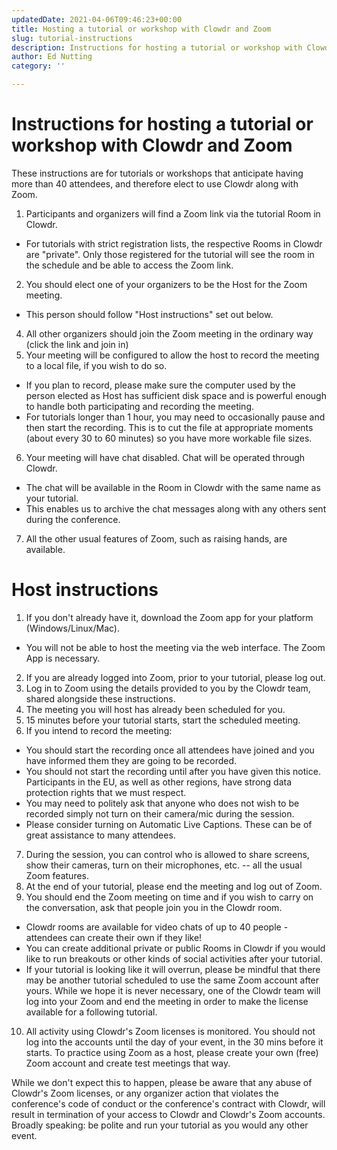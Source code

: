 ```yaml
---
updatedDate: 2021-04-06T09:46:23+00:00
title: Hosting a tutorial or workshop with Clowdr and Zoom
slug: tutorial-instructions
description: Instructions for hosting a tutorial or workshop with Clowdr and Zoom
author: Ed Nutting
category: ''

---
```

# **Instructions for hosting a tutorial or workshop with Clowdr and Zoom**

These instructions are for tutorials or workshops that anticipate having more than 40 attendees, and therefore elect to use Clowdr along with Zoom. 

1. Participants and organizers will find a Zoom link via the tutorial Room in Clowdr.

* For tutorials with strict registration lists, the respective Rooms in Clowdr are "private". Only those registered for the tutorial will see the room in the schedule and be able to access the Zoom link.

2. You should elect one of your organizers to be the Host for the Zoom meeting.

* This person should follow "Host instructions" set out below.

4. All other organizers should join the Zoom meeting in the ordinary way (click the link and join in)
5. Your meeting will be configured to allow the host to record the meeting to a local file, if you wish to do so.

* If you plan to record, please make sure the computer used by the person elected as Host has sufficient disk space and is powerful enough to handle both participating and recording the meeting.
* For tutorials longer than 1 hour, you may need to occasionally pause and then start the recording. This is to cut the file at appropriate moments (about every 30 to 60 minutes) so you have more workable file sizes.

6. Your meeting will have chat disabled. Chat will be operated through Clowdr.

* The chat will be available in the Room in Clowdr with the same name as your tutorial.
* This enables us to archive the chat messages along with any others sent during the conference.

7. All the other usual features of Zoom, such as raising hands, are available.

# **Host instructions**

1. If you don't already have it, download the Zoom app for your platform (Windows/Linux/Mac).

* You will not be able to host the meeting via the web interface. The Zoom App is necessary.

2. If you are already logged into Zoom, prior to your tutorial, please log out.
3. Log in to Zoom using the details provided to you by the Clowdr team, shared alongside these instructions.
4. The meeting you will host has already been scheduled for you.
5. 15 minutes before your tutorial starts, start the scheduled meeting.
6. If you intend to record the meeting:

* You should start the recording once all attendees have joined and you have informed them they are going to be recorded.
* You should not start the recording until after you have given this notice. Participants in the EU, as well as other regions, have strong data protection rights that we must respect.
* You may need to politely ask that anyone who does not wish to be recorded simply not turn on their camera/mic during the session.
* Please consider turning on Automatic Live Captions. These can be of great assistance to many attendees.

7. During the session, you can control who is allowed to share screens, show their cameras, turn on their microphones, etc. -- all the usual Zoom features.
8. At the end of your tutorial, please end the meeting and log out of Zoom.
9. You should end the Zoom meeting on time and if you wish to carry on the conversation, ask that people join you in the Clowdr room.

* Clowdr rooms are available for video chats of up to 40 people - attendees can create their own if they like!
* You can create additional private or public Rooms in Clowdr if you would like to run breakouts or other kinds of social activities after your tutorial.
* If your tutorial is looking like it will overrun, please be mindful that there may be another tutorial scheduled to use the same Zoom account after yours. While we hope it is never necessary, one of the Clowdr team will log into your Zoom and end the meeting in order to make the license available for a following tutorial. 

10. All activity using Clowdr's Zoom licenses is monitored. You should not log into the accounts until the day of your event, in the 30 mins before it starts. To practice using Zoom as a host, please create your own (free) Zoom account and create test meetings that way.

While we don't expect this to happen, please be aware that any abuse of Clowdr's Zoom licenses, or any organizer action that violates the conference's code of conduct or the conference's contract with Clowdr, will result in termination of your access to Clowdr and Clowdr's Zoom accounts. Broadly speaking: be polite and run your tutorial as you would any other event.